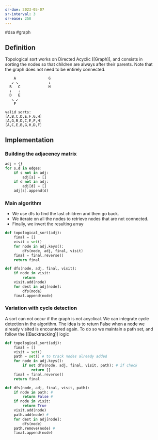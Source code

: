 ```yaml
---
sr-due: 2023-05-07
sr-interval: 3
sr-ease: 250
---
```


#dsa #graph

## Definition

Topological sort works on Directed Acyclic [[Graph]], and consists in sorting the nodes so that children are always after their parents. Note that the graph does not need to be entirely connected.



```
	A               G
   ↙ ↘              ↓
  B   C             H
  ↓   ↓
  D   E
   ↘ ↙
    F

valid sorts:
[A,B,C,D,E,F,G,H]
[A,G,B,D,C,E,F,H]
[A,C,E,B,G,H,D,F]
```

## Implementation

### Building the adjacency matrix

```python
adj = {}
for s,d in edges:
	if s not in adj:
		adj[s] = []
	if d not in adj:
		adj[d] = []
	adj[s].append(d)
```

### Main algorithm

- We use dfs to find the last children and then go back.
- We iterate on all the nodes to retrieve nodes that are not connected.
- Finally, we invert the resulting array

```python
def topological_sort(adj):
	final = []
	visit = set()
	for node in adj.keys():
		dfs(node, adj, final, visit)
	final = final.reverse()
	return final

def dfs(node, adj, final, visit):
	if node in visit:
		return
	visit.add(node)
	for dest in adj[node]:
		dfs(node)
	final.append(node)

```

### Variation with cycle detection

A sort can not occur if the graph is not acyclical. We can integrate cycle detection in the algorithm.
The idea is to return False when a node we already visited is encountered again.
To do so we maintain a path set, and follow the [[Backtracking]] logic

```python
def topological_sort(adj):
	final = []
	visit = set()
	path = set() # to track nodes already added
	for node in adj.keys():
		if not dfs(node, adj, final, visit, path): # if check
			return []
	final = final.reverse()
	return final

def dfs(node, adj, final, visit, path):
	if node in path: #
		return False #
	if node in visit:
		return True
	visit.add(node)
	path.add(node) #
	for dest in adj[node]:
		dfs(node)
	path.remove(node) #
	final.append(node)
```
